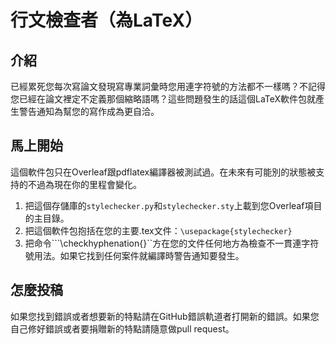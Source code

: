 # 行文檢查者（為LaTeX）

## 介紹
已經累死您每次寫論文發現寫專業詞彙時您用連字符號的方法都不一樣嗎？不記得您已經在論文裡定不定義那個縮略語嗎？這些問題發生的話這個LaTeX軟件包就產生警告通知為幫您的寫作成為更自洽。

## 馬上開始
這個軟件包只在Overleaf跟pdflatex編譯器被測試過。在未來有可能別的狀態被支持的不過為現在你的里程會變化。

1. 把這個存儲庫的```stylechecker.py```和```stylechecker.sty```上載到您Overleaf項目的主目錄。
2. 把這個軟件包抱括在您的主要.tex文件：```\usepackage{stylechecker}```
3. 把命令```\checkhyphenation{}``方在您的文件任何地方為檢查不一貫連字符號用法。如果它找到任何案件就編譯時警告通知要發生。

## 怎麼投稿
如果您找到錯誤或者想要新的特點請在GitHub錯誤軌道者打開新的錯誤。如果您自己修好錯誤或者要捐贈新的特點請隨意做pull request。
